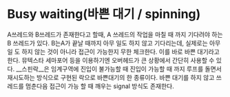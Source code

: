 # Busy waiting(바쁜 대기 / spinning)
A쓰레드와 B쓰레드가 존재한다고 할때, A 쓰레드의 작업을 마칠 때 까지 기다려야 하는 B 쓰레드가 있다.
B는A가 끝날 때까지 아무 일도 하지 않고 기다리는데, 실제로는 아무일 도 하지 않는 것이 아니라 접근이 가능한지 무한 체크한다. 이를 바로 바쁜 대기라고 한다.
뮤텍스타 세마포어 등을 이용하기엔 오버헤드가 큰 상황에서 간단히 사용할 수 있다.
__스핀락__은 임계구역에 진입이 불가능할 때 진입이 가능할 때 까지 루프를 돌면서 재시도하는 방식으로 구현된 락으로 바쁜대기의 한 종류이다.
바쁜 대기를 하지 않고 쓰레드를 멈춘다음 접근이 가능 할 때 깨우는 signal 방식도 존재한다.
